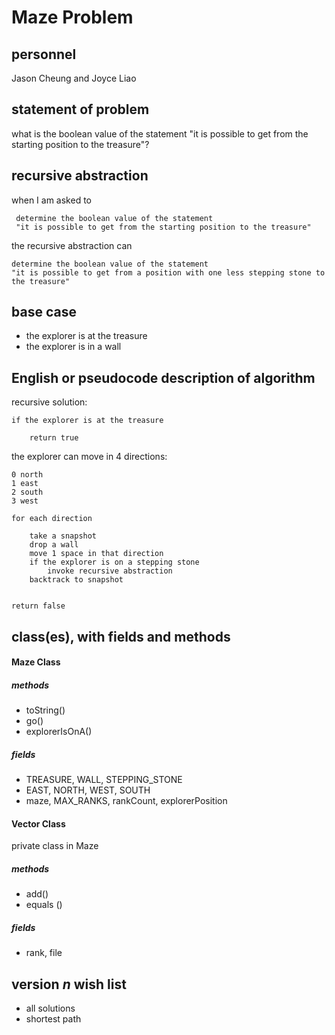 # Maze Problem

## personnel 
Jason Cheung and Joyce Liao

## statement of problem
what is the boolean value of the statement "it is possible to get from the starting position to the treasure"?

## recursive abstraction

<!--
When I am asked to 

	determine if it is possible to get 
	from the _starting position_ 
	to the _treasure_
	in a maze with _n_ intersections

The recursive abstraction can

	determine the boolean to the statement 
	for a maze with _n-1_ intersections
	-->

when I am asked to

     determine the boolean value of the statement
     "it is possible to get from the starting position to the treasure"
     
the recursive abstraction can

    determine the boolean value of the statement
    "it is possible to get from a position with one less stepping stone to the treasure"
    
## base case
- the explorer is at the treasure
- the explorer is in a wall

## English or pseudocode description of algorithm
<!--
	if no possible next step
	if treasure discovered
		return true
	for each step forward (direction that the mazeSolver is facing) on the maze, check if a potential path exists 
		for each of the directions 
			- 90 degrees to the left
			- forward
			- 90 degrees to the right
	if a path exists
		face the path
		advance forward one step
		execute the recursive abstraction
		walk back to previous intersection`
		
	if there is no treasure

		return false
		
		-->

<!--use a pair routine to check if there is no treasure-->

recursive solution:

	if the explorer is at the treasure

		return true

the explorer can move in 4 directions:

	0 north
	1 east
	2 south
	3 west

	for each direction
		
		take a snapshot
		drop a wall
		move 1 space in that direction
		if the explorer is on a stepping stone 
			invoke recursive abstraction
		backtrack to snapshot
	
	
	return false

## class(es), with fields and methods

#### Maze Class
##### methods
- toString()
- go()
- explorerIsOnA()

##### fields
- TREASURE, WALL, STEPPING_STONE
- EAST, NORTH, WEST, SOUTH
- maze, MAX_RANKS, rankCount, explorerPosition

#### Vector Class
private class in Maze
##### methods
- add()
- equals ()

##### fields
- rank, file

## version *n* wish list
- all solutions
- shortest path




